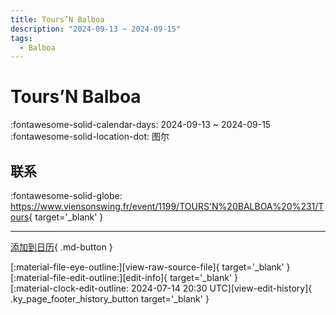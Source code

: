 ```yaml
---
title: Tours’N Balboa
description: "2024-09-13 ~ 2024-09-15"
tags:
  - Balboa
---
```


# Tours’N Balboa 

:fontawesome-solid-calendar-days: 2024-09-13 ~ 2024-09-15  
:fontawesome-solid-location-dot: 图尔  

## 联系

:fontawesome-solid-globe: <https://www.viensonswing.fr/event/1199/TOURS'N%20BALBOA%20%231/Tours>{ target='_blank' }  

---

[添加到日历](https://swing.news/ics/zh-Hans/2024/fr_FR/tours-n-balboa-2024.ics){ .md-button }

<div class="ky_page_footer" markdown>
<div class="ky_page_footer_trailing" markdown="span">
[:material-file-eye-outline:][view-raw-source-file]{ target='_blank' }
[:material-file-edit-outline:][edit-info]{ target='_blank' }
</div>
<div class="ky_page_footer_leading" markdown="span">
[:material-clock-edit-outline: 2024-07-14 20:30 UTC][view-edit-history]{ .ky_page_footer_history_button target='_blank' }
</div>
</div>

[view-raw-source-file]: https://github.com/swingdance/events/blob/main/2024/fr_FR/tours-n-balboa-2024.json "查看原始源文件"
[edit-info]: https://github.com/swingdance/events/issues/new?assignees=&labels=update+event&projects=&template=03-update_entity.yml&title=%5B2024%2Ffr_FR%5D%20Tours%E2%80%99N%20Balboa&region=fr_FR&year=2024&id=tours-n-balboa-2024&name=Tours%E2%80%99N%20Balboa&org_id= "编辑信息"

[view-edit-history]: https://github.com/swingdance/events/commits/main/2024/fr_FR/tours-n-balboa-2024.json "查看编辑历史"

